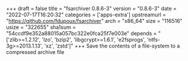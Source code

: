 +++
draft = false
title = "fsarchiver 0.8.6-3"
version = "0.8.6-3"
date = "2022-07-17T16:20:32"
categories = ['apps-extra']
upstreamurl = "https://github.com/fdupoux/fsarchiver"
arch = "x86_64"
size = "116516"
usize = "322655"
sha1sum = "54ccdf9e352a88015a057bc322e0fca25f7e003e"
depends = "['zlib>=1.2.12', 'lzo', 'bzip2', 'libgcrypt>=1.6.1', 'e2fsprogs', 'ntfs-3g>=2013.1.13', 'xz', 'zstd']"
+++
Save the contents of a file-system to a compressed archive file